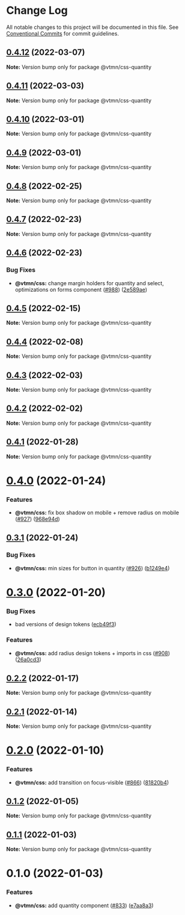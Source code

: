 # Change Log

All notable changes to this project will be documented in this file.
See [Conventional Commits](https://conventionalcommits.org) for commit guidelines.

## [0.4.12](https://github.com/Decathlon/vitamin-web/compare/@vtmn/css-quantity@0.4.11...@vtmn/css-quantity@0.4.12) (2022-03-07)

**Note:** Version bump only for package @vtmn/css-quantity





## [0.4.11](https://github.com/Decathlon/vitamin-web/compare/@vtmn/css-quantity@0.4.10...@vtmn/css-quantity@0.4.11) (2022-03-03)

**Note:** Version bump only for package @vtmn/css-quantity





## [0.4.10](https://github.com/Decathlon/vitamin-web/compare/@vtmn/css-quantity@0.4.9...@vtmn/css-quantity@0.4.10) (2022-03-01)

**Note:** Version bump only for package @vtmn/css-quantity





## [0.4.9](https://github.com/Decathlon/vitamin-web/compare/@vtmn/css-quantity@0.4.8...@vtmn/css-quantity@0.4.9) (2022-03-01)

**Note:** Version bump only for package @vtmn/css-quantity





## [0.4.8](https://github.com/Decathlon/vitamin-web/compare/@vtmn/css-quantity@0.4.7...@vtmn/css-quantity@0.4.8) (2022-02-25)

**Note:** Version bump only for package @vtmn/css-quantity





## [0.4.7](https://github.com/Decathlon/vitamin-web/compare/@vtmn/css-quantity@0.4.6...@vtmn/css-quantity@0.4.7) (2022-02-23)

**Note:** Version bump only for package @vtmn/css-quantity





## [0.4.6](https://github.com/Decathlon/vitamin-web/compare/@vtmn/css-quantity@0.4.5...@vtmn/css-quantity@0.4.6) (2022-02-23)


### Bug Fixes

* **@vtmn/css:** change margin holders for quantity and select, optimizations on forms component ([#988](https://github.com/Decathlon/vitamin-web/issues/988)) ([2e589ae](https://github.com/Decathlon/vitamin-web/commit/2e589aeb8ce0d9d2e2487037c0cbd2ce51de9dc6))





## [0.4.5](https://github.com/Decathlon/vitamin-web/compare/@vtmn/css-quantity@0.4.4...@vtmn/css-quantity@0.4.5) (2022-02-15)

**Note:** Version bump only for package @vtmn/css-quantity





## [0.4.4](https://github.com/Decathlon/vitamin-web/compare/@vtmn/css-quantity@0.4.3...@vtmn/css-quantity@0.4.4) (2022-02-08)

**Note:** Version bump only for package @vtmn/css-quantity





## [0.4.3](https://github.com/Decathlon/vitamin-web/compare/@vtmn/css-quantity@0.4.2...@vtmn/css-quantity@0.4.3) (2022-02-03)

**Note:** Version bump only for package @vtmn/css-quantity





## [0.4.2](https://github.com/Decathlon/vitamin-web/compare/@vtmn/css-quantity@0.4.1...@vtmn/css-quantity@0.4.2) (2022-02-02)

**Note:** Version bump only for package @vtmn/css-quantity





## [0.4.1](https://github.com/Decathlon/vitamin-web/compare/@vtmn/css-quantity@0.4.0...@vtmn/css-quantity@0.4.1) (2022-01-28)

**Note:** Version bump only for package @vtmn/css-quantity





# [0.4.0](https://github.com/Decathlon/vitamin-web/compare/@vtmn/css-quantity@0.3.1...@vtmn/css-quantity@0.4.0) (2022-01-24)


### Features

* **@vtmn/css:** fix box shadow on mobile + remove radius on mobile ([#927](https://github.com/Decathlon/vitamin-web/issues/927)) ([968e94d](https://github.com/Decathlon/vitamin-web/commit/968e94d883cdaf2137b70593aa8d8f17050c8334))





## [0.3.1](https://github.com/Decathlon/vitamin-web/compare/@vtmn/css-quantity@0.3.0...@vtmn/css-quantity@0.3.1) (2022-01-24)


### Bug Fixes

* **@vtmn/css:** min sizes for button in quantity ([#926](https://github.com/Decathlon/vitamin-web/issues/926)) ([b1249e4](https://github.com/Decathlon/vitamin-web/commit/b1249e4f4703a81694c19df50f08a4e2b380bad6))





# [0.3.0](https://github.com/Decathlon/vitamin-web/compare/@vtmn/css-quantity@0.2.2...@vtmn/css-quantity@0.3.0) (2022-01-20)


### Bug Fixes

* bad versions of design tokens ([ecb49f3](https://github.com/Decathlon/vitamin-web/commit/ecb49f3d1e672cb3ba78c23dc64fd899ea4a08c1))


### Features

* **@vtmn/css:** add radius design tokens + imports in css ([#908](https://github.com/Decathlon/vitamin-web/issues/908)) ([26a0cd3](https://github.com/Decathlon/vitamin-web/commit/26a0cd3809792e9ea127bfaa8aa66ed3bd276990))





## [0.2.2](https://github.com/Decathlon/vitamin-web/compare/@vtmn/css-quantity@0.2.1...@vtmn/css-quantity@0.2.2) (2022-01-17)

**Note:** Version bump only for package @vtmn/css-quantity





## [0.2.1](https://github.com/Decathlon/vitamin-web/compare/@vtmn/css-quantity@0.2.0...@vtmn/css-quantity@0.2.1) (2022-01-14)

**Note:** Version bump only for package @vtmn/css-quantity





# [0.2.0](https://github.com/Decathlon/vitamin-web/compare/@vtmn/css-quantity@0.1.2...@vtmn/css-quantity@0.2.0) (2022-01-10)


### Features

* **@vtmn/css:** add transition on focus-visible ([#866](https://github.com/Decathlon/vitamin-web/issues/866)) ([81820b4](https://github.com/Decathlon/vitamin-web/commit/81820b4ebfcd8df223b8415885cb37a5d4ab5bd2))





## [0.1.2](https://github.com/Decathlon/vitamin-web/compare/@vtmn/css-quantity@0.1.1...@vtmn/css-quantity@0.1.2) (2022-01-05)

**Note:** Version bump only for package @vtmn/css-quantity





## [0.1.1](https://github.com/Decathlon/vitamin-web/compare/@vtmn/css-quantity@0.1.0...@vtmn/css-quantity@0.1.1) (2022-01-03)

**Note:** Version bump only for package @vtmn/css-quantity





# 0.1.0 (2022-01-03)


### Features

* **@vtmn/css:** add quantity component ([#833](https://github.com/Decathlon/vitamin-web/issues/833)) ([e7aa8a3](https://github.com/Decathlon/vitamin-web/commit/e7aa8a35310ca912e9ccc5bf7a2795e869faec6d))
